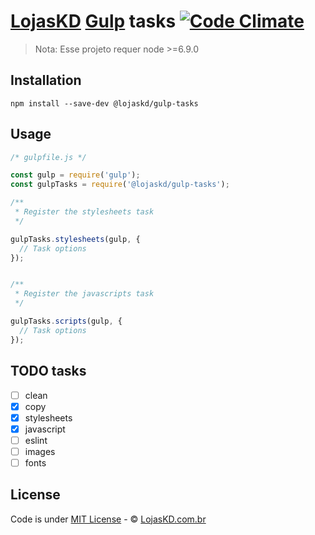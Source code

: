 # [LojasKD](https://www.lojaskd.com.br) [Gulp](http://gulpjs.com/) tasks [![Code Climate](https://codeclimate.com/github/lojaskd/gulp-tasks/badges/gpa.svg)](https://codeclimate.com/github/lojaskd/gulp-tasks)

> Nota: Esse projeto requer node >=6.9.0

## Installation

```
npm install --save-dev @lojaskd/gulp-tasks
```

## Usage

```js
/* gulpfile.js */

const gulp = require('gulp');
const gulpTasks = require('@lojaskd/gulp-tasks');

/**
 * Register the stylesheets task
 */

gulpTasks.stylesheets(gulp, {
  // Task options
});


/**
 * Register the javascripts task
 */

gulpTasks.scripts(gulp, {
  // Task options
});
```

## TODO tasks

 - [ ] clean
 - [x] copy
 - [x] stylesheets
 - [x] javascript
 - [ ] eslint
 - [ ] images
 - [ ] fonts

## License

Code is under [MIT License](/LICENSE) - © [LojasKD.com.br](https://www.lojaskd.com.br/)
